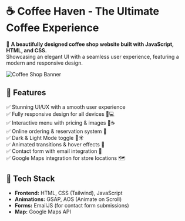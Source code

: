 # ☕ Coffee Haven - The Ultimate Coffee Experience  

🚀 **A beautifully designed coffee shop website built with JavaScript, HTML, and CSS.**  
Showcasing an elegant UI with a seamless user experience, featuring a modern and responsive design.  

![Coffee Shop Banner](https://via.placeholder.com/1200x600)  

## 🌟 Features  
✅ Stunning UI/UX with a smooth user experience  
✅ Fully responsive design for all devices 📱💻  
✅ Interactive menu with pricing & images 🍩☕  
✅ Online ordering & reservation system 📅  
✅ Dark & Light Mode toggle 🌙☀️  
✅ Animated transitions & hover effects 🎨  
✅ Contact form with email integration 📧  
✅ Google Maps integration for store locations 🗺️  

## 🎨 Tech Stack  
- **Frontend:** HTML, CSS (Tailwind), JavaScript  
- **Animations:** GSAP, AOS (Animate on Scroll)  
- **Forms:** EmailJS (for contact form submissions)  
- **Map:** Google Maps API  

  

  

